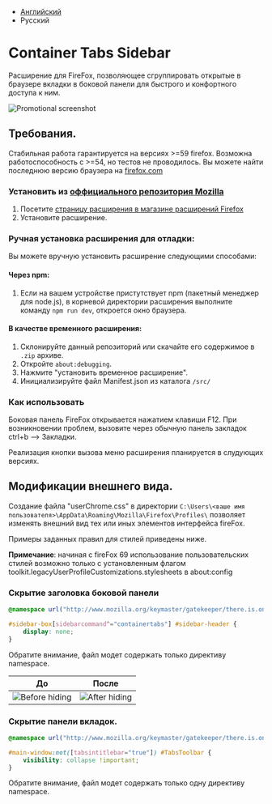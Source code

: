 - [Английский](./README.md)
- Русский

# Container Tabs Sidebar

Расширение для FireFox, позволяющее сгруппировать открытые в браузере вкладки в боковой панели для быстрого и конфортного доступа к ним.

![Promotional screenshot](./assets/screenshot.png)

## Требования.

Стабильная работа гарантируется на версиях >=59 firefox. Возможна работоспособность с >=54, но тестов не проводилось. 
Вы можете найти последнюю версию браузера на [firefox.com](https://www.mozilla.org/en-US/firefox/new/)

### Установить из [оффициального репозитория Mozilla](https://addons.mozilla.org/)

1. Посетите [страницу расширения в магазине расширений Firefox](https://addons.mozilla.org/en-US/firefox/addon/container-tabs-sidebar/?src=github)
2. Установите расширение.

### Ручная установка расширения для отладки:
Вы можете вручную установить расширение следующими способами:

#### Через npm:
1. Если на вашем устройстве пристутствует npm (пакетный менеджер для node.js),
в корневой директории расширения выполните команду `npm run dev`, откроется окно браузера.

#### В качестве временного расширения:
1. Склонируйте данный репозиторий или скачайте его содержимое в `.zip` архиве.
2. Откройте `about:debugging`.
3. Нажмите "установить временное расширение".
4. Инициализируйте файл Manifest.json из каталога `/src/`

### Как использовать
Боковая панель FireFox открывается нажатием клавиши F12. При возникновении проблем, 
вызовите через обычную панель закладок ctrl+b --> Закладки.

Реализация кнопки вызова меню расширения планируется в слудующих версиях.

## Модификации внешнего вида.

Создание файла "userChrome.css" в директории `C:\Users\<ваше имя пользователя>\AppData\Roaming\Mozilla\Firefox\Profiles\`
позволяет изменять внешний вид тех или иных элементов интерфейса fireFox.

Примеры заданных правил для стилей приведены ниже.

**Примечание**: начиная с fireFox 69  использование пользовательских стилей возможно только с уcтановленным флагом toolkit.legacyUserProfileCustomizations.stylesheets в about:config

### Скрытие заголовка боковой панели

```css
@namespace url("http://www.mozilla.org/keymaster/gatekeeper/there.is.only.xul");

#sidebar-box[sidebarcommand^="containertabs"] #sidebar-header {
	display: none;
}
```

Обратите внимание, файл модет содержать только директиву namespace.

|До|После|
|----|---|
|![Before hiding](./assets/before-header.png) | ![After hiding](./assets/after-header.png)

### Скрытие панели вкладок.

```css
@namespace url("http://www.mozilla.org/keymaster/gatekeeper/there.is.only.xul");

#main-window:not([tabsintitlebar="true"]) #TabsToolbar {
    visibility: collapse !important;
}
```

Обратите внимание, файл модет содержать только одну директиву namespace.